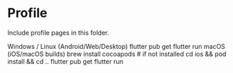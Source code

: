 # Profile

Include profile pages in this folder.

Windows / Linux (Android/Web/Desktop)
flutter pub get
flutter run
macOS (iOS/macOS builds)
brew install cocoapods # if not installed
cd ios && pod install && cd ..
flutter pub get
flutter run

